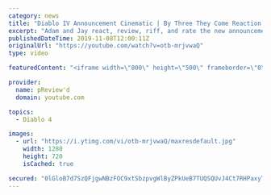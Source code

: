 ```yaml
---
category: news
title: "Diablo IV Announcement Cinematic | By Three They Come Reaction / Review / Rating"
excerpt: "Adam and Jay react, review, riff, and rate the new announcement cinematic everyone wanted to see last year at Blizzcon, Diablo IV 'By Three They Come'."
publishedDateTime: 2019-11-08T12:00:11Z
originalUrl: "https://youtube.com/watch?v=otb-mrjvwaQ"
type: video

featuredContent: "<iframe width=\"800\" height=\"500\" frameborder=\"0\" src=\"https://www.youtube.com/embed/otb-mrjvwaQ\" allow=\"accelerometer; autoplay; encrypted-media; gyroscope; picture-in-picture\" allowfullscreen></iframe>"

provider:
  name: pReview'd
  domain: youtube.com

topics:
  - Diablo 4

images:
  - url: "https://i.ytimg.com/vi/otb-mrjvwaQ/maxresdefault.jpg"
    width: 1280
    height: 720
    isCached: true

secured: "0lGloB7d7SzQFjgwNBzFOC9xtSbzpvgWlByZPkUeB7TUQSQUvJ4Ct7RHPaxyTYnI9V/XMLXTbAwaoq8uowJxbp0Jo2pkmJfzzfTi0LbBP4aMQmLpmsQ7wPZGrR7wUPEm1EfaxXBlywGg9dABng2OuXvIbKQNCCYI8VqdXdnQ0t8wDdxbKSAQ0/QmhTsYsSk3SEXCx2IJ+MHGZ2PD6g0l4/YzHKMkijFtLWNBeByQ3gUWxqA/r27nQR5cjEGXS04XLNBJuqC7YOGx4Fat599R7pLdBE4gLBSq9KQxgDv9/cweyvqzI+7cGn3N7skmTxEr6v0ZilF9wa4NIrlwgPN1xE0x+zL09mUCXmuokCHs3uufVGHYZBpx9DrlwnPbYcKxkXle878qdN3m8ZG+fiDJ6solQmb5mfZNutFP2Z21ciADQuUNb9I1AKxpnYmD4ZOG;Mcw5OPS20PaKgngcr4N3PA=="
---
```


